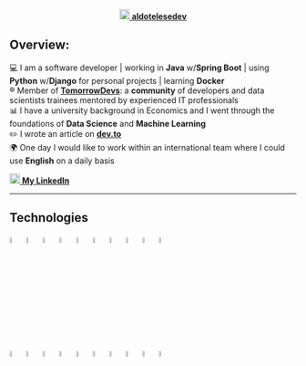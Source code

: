 <p align="center">
  <a href= "https://aldotelesedev.vercel.app/"><img src="https://img.icons8.com/ultraviolet/40/000000/domain.png" height="18" width="18"/> <b>aldotelesedev</b></a>
</p>

## Overview:

:computer: I am a software developer  |  working in **Java** w/**Spring Boot**  |  using **Python** w/**Django** for personal projects  |  learning **Docker**\
:registered: Member of [**TomorrowDevs**](https://www.tomorrowdevs.com): a **community** of developers and data scientists trainees mentored by experienced IT professionals\
:bar_chart: I have a university background in Economics and I went through the foundations of **Data Science** and **Machine Learning**\
:pencil2: I wrote an article on [**dev.to**](https://www.dev.to/aldotele)\
:earth_africa: One day I would like to work within an international team where I could use **English** on a daily basis

<a href= "https://www.linkedin.com/in/aldo-telese/"><img src="https://cdn4.iconfinder.com/data/icons/social-messaging-ui-color-shapes-2-free/128/social-linkedin-circle-512.png" height="18" width="18"/> <b>My LinkedIn </b></a>

***
## Technologies
<p>
  <img width="5%" src="https://www.vectorlogo.zone/logos/java/java-ar21.svg" />
  <img width="5%" src="https://www.vectorlogo.zone/logos/python/python-ar21.svg" />
  <img width="5%" src="https://www.vectorlogo.zone/logos/djangoproject/djangoproject-ar21.svg" />
  <img width="5%" src="https://www.vectorlogo.zone/logos/springio/springio-ar21.svg" />
  <img width="5%" src="https://www.vectorlogo.zone/logos/w3_html5/w3_html5-ar21.svg" />
  <img width="5%" src="https://www.vectorlogo.zone/logos/w3_css/w3_css-ar21.svg" />
  <img width="5%" src="https://www.vectorlogo.zone/logos/javascript/javascript-ar21.svg" />
  <img width="5%" src="https://www.vectorlogo.zone/logos/vuejs/vuejs-ar21.svg" />
  <img width="5%" src="https://www.vectorlogo.zone/logos/getbootstrap/getbootstrap-ar21.svg" />
  <img width="5%" src="https://www.vectorlogo.zone/logos/leafletjs/leafletjs-ar21.svg" /><br>
   
  <img width="5%" src="https://www.vectorlogo.zone/logos/mysql/mysql-ar21.svg" />
  <img width="5%" src="https://www.vectorlogo.zone/logos/mongodb/mongodb-ar21.svg" />
  <img width="5%" src="https://www.vectorlogo.zone/logos/sqlite/sqlite-ar21.svg" />
  <img width="5%" src="https://www.vectorlogo.zone/logos/graphql/graphql-ar21.svg" />  
  
  <img width="5%" src="https://www.vectorlogo.zone/logos/git-scm/git-scm-ar21.svg" />
  <img width="5%" src="https://www.vectorlogo.zone/logos/docker/docker-ar21.svg" />
  <img width="5%" src="https://www.vectorlogo.zone/logos/getpostman/getpostman-ar21.svg" />
  <img width="5%" src="https://www.vectorlogo.zone/logos/markdown-here/markdown-here-ar21.svg" />
  <img width="5%" src="https://www.vectorlogo.zone/logos/jupyter/jupyter-ar21.svg" />
  <img width="5%" src="https://www.vectorlogo.zone/logos/heroku/heroku-ar21.svg" />
</p>

<!--
[![Top Langs](https://github-readme-stats.vercel.app/api/top-langs/?username=aldotele&layout=compact&theme=vue)](https://github.com/anuraghazra/github-readme-stats)
-->

<!--
***
## My projects:

>> **Image Recognition Webapp** (team project in @Tomorrowdevs)

My work was related to the back-end and required me to use **Django** framework with **RESTful APIs**.

available at &#8594;  [Deploy link](https://gracious-mcclintock-220460.netlify.app/index.html)\
[Back-end repository](https://github.com/TD-team3/img-recognition-web-app-be)\
[Front-end repository](https://github.com/TD-team3/img-recognition-web-app-fe)

***

>> **Shorten 1000** (personal project)

A Url shortener with a *copy to clipboard* feature built in Django

available at &#8594;  [s1000.herokuapp.com](https://s1000.herokuapp.com/) \
[shorten1000 repository](https://github.com/aldotele/shorten1000)

***

>> **The Mystery Word** (personal project)

the English version of the Italian game called [*Ghigliottina*](https://www.youtube.com/watch?v=eLGqqjawDp8)

available at &#8594;  [themysteryword.herokuapp.com](https://themysteryword.herokuapp.com/) \
[mystery word repository](https://github.com/aldotele/mystery_word)

***

>> **Etsy.com Web Crawler** (team project in @Tomorrowdevs)

The project was part of a series of workshop related to *multithreading*.\
We decided to implement a web scraper that used **multithread** in order to boost
**image download** from the online marketplace ([**Etsy.com**](https://etsy.com))

[multi-crawler repository](https://github.com/aldotele/multi_crawler)

***

>> **Lotto lottery** (individual project in @Tomorrowdevs)
>
This project required me to implement a simulation of the Italian Lotto game by using **OOP** and **unittests**.

[Lotto game repository](https://github.com/aldotele/lotto_lottery) 

***
-->


<!--
**aldotele/aldotele** is a ✨ _special_ ✨ repository because its `README.md` (this file) appears on your GitHub profile.
Here are some ideas to get you started:
- 🔭 I’m currently working on ...
- 🌱 I’m currently learning ...
- 👯 I’m looking to collaborate on ...
- 🤔 I’m looking for help with ...
- 💬 Ask me about ...
- 📫 How to reach me: ...
- 😄 Pronouns: ...
- ⚡ Fun fact: ...
-->

<!--
 <img height="180em" align="left" src="https://github-readme-stats.vercel.app/api?username=aldotele&show_icons=true&hide_border=true&&count_private=true&include_all_commits=true"  width="40%" />
-->
